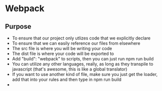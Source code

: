 # Webpack 

## Purpose

- To ensure that our project only utlizes code that we explicitly declare
- To ensure that we can easily reference our files from elsewhere
- The src file is where you will be writing your code
- The dist file is where your code will be exported to 
- Add "build": "webpack" to scripts, then you can just run npm run build
- You can utilize any other languages, really, as long as they transpile to javascript (that's awesome, this is like a global translator)
- If you want to use another kind of file, make sure you just get the loader, add that into your rules and then type in npm run build
- 